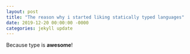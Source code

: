 ```yaml
---
layout: post
title: "The reason why i started liking statically typed languages"
date: 2019-12-20 00:00:00 -0000
categories: jekyll update
---
```

Because type is **awesome**!
